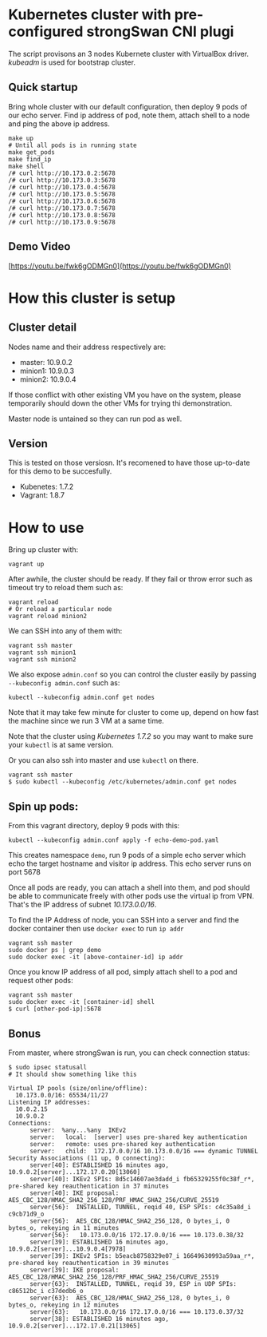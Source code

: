# Kubernetes cluster with pre-configured strongSwan CNI plugi

The script provisons an 3 nodes Kubernete cluster with VirtualBox
driver. *kubeadm* is used for bootstrap cluster.

## Quick startup

Bring whole cluster with our default configuration, then deploy
9 pods of our echo server. Find ip address of pod, note them,
attach shell to a node and ping the above ip address.

```
make up
# Until all pods is in running state
make get_pods
make find_ip
make shell
/# curl http://10.173.0.2:5678
/# curl http://10.173.0.3:5678
/# curl http://10.173.0.4:5678
/# curl http://10.173.0.5:5678
/# curl http://10.173.0.6:5678
/# curl http://10.173.0.7:5678
/# curl http://10.173.0.8:5678
/# curl http://10.173.0.9:5678
```

## Demo Video

[https://youtu.be/fwk6gODMGn0](https://youtu.be/fwk6gODMGn0)

# How this cluster is setup

## Cluster detail

Nodes name and their address respectively are:

* master: 10.9.0.2
* minion1: 10.9.0.3
* minion2: 10.9.0.4

If those conflict with other existing VM you have on the system, please
temporarily should down the other VMs for trying thi demonstration.

Master node is untained so they can run pod as well.

## Version

This is tested on those versiosn. It's recomened to have those
up-to-date for this demo to be succesfully.

* Kubenetes: 1.7.2
* Vagrant: 1.8.7

# How to use

Bring up cluster with:

```
vagrant up
```

After awhile, the cluster should be ready. If they fail or throw error
such as timeout try to reload them such as:

```
vagrant reload
# Or reload a particular node
vagrant reload minion2
```

We can SSH into any of them with:

```
vagrant ssh master
vagrant ssh minion1
vagrant ssh minion2
```

We also expose `admin.conf` so you can control the cluster easily by
passing `--kubeconfig admin.conf` such as:

```
kubectl --kubeconfig admin.conf get nodes
```

Note that it may take few minute for cluster to come up, depend on how
fast the machine since we run 3 VM at a same time.

Note that the cluster using *Kubernetes 1.7.2* so you may want to make
sure your `kubectl` is at same version.

Or you can also ssh into master and use `kubectl` on there.

```
vagrant ssh master
$ sudo kubectl --kubeconfig /etc/kubernetes/admin.conf get nodes
```

## Spin up pods:

From this vagrant directory, deploy 9 pods with this:

```
kubectl --kubeconfig admin.conf apply -f echo-demo-pod.yaml
```

This creates namespace `demo`, run 9 pods of a simple echo server which echo
the target hostname and visitor ip address. This echo server runs on port 5678

Once all pods are ready, you can attach a shell into them, and pod
should be able to communicate freely with other pods use the virtual ip
from VPN. That's the IP address of subnet *10.173.0.0/16*.

To find the IP Address of node, you can SSH into a server and find the docker
container then use `docker exec` to run `ip addr`

```
vagrant ssh master
sudo docker ps | grep demo
sudo docker exec -it [above-container-id] ip addr
```

Once you know IP address of all pod, simply attach shell to a pod and request other pods:

```
vagrant ssh master
sudo docker exec -it [container-id] shell
$ curl [other-pod-ip]:5678
```

## Bonus

From master, where strongSwan is run, you can check connection status:

```
$ sudo ipsec statusall
# It should show something like this

Virtual IP pools (size/online/offline):
  10.173.0.0/16: 65534/11/27
Listening IP addresses:
  10.0.2.15
  10.9.0.2
Connections:
      server:  %any...%any  IKEv2
      server:   local:  [server] uses pre-shared key authentication
      server:   remote: uses pre-shared key authentication
      server:   child:  172.17.0.0/16 10.173.0.0/16 === dynamic TUNNEL
Security Associations (11 up, 0 connecting):
      server[40]: ESTABLISHED 16 minutes ago, 10.9.0.2[server]...172.17.0.20[13060]
      server[40]: IKEv2 SPIs: 8d5c14607ae3dadd_i fb65329255f0c38f_r*, pre-shared key reauthentication in 37 minutes
      server[40]: IKE proposal: AES_CBC_128/HMAC_SHA2_256_128/PRF_HMAC_SHA2_256/CURVE_25519
      server{56}:  INSTALLED, TUNNEL, reqid 40, ESP SPIs: c4c35a8d_i c9cb71d9_o
      server{56}:  AES_CBC_128/HMAC_SHA2_256_128, 0 bytes_i, 0 bytes_o, rekeying in 11 minutes
      server{56}:   10.173.0.0/16 172.17.0.0/16 === 10.173.0.38/32
      server[39]: ESTABLISHED 16 minutes ago, 10.9.0.2[server]...10.9.0.4[7978]
      server[39]: IKEv2 SPIs: b5eacb8758329e07_i 16649630993a59aa_r*, pre-shared key reauthentication in 39 minutes
      server[39]: IKE proposal: AES_CBC_128/HMAC_SHA2_256_128/PRF_HMAC_SHA2_256/CURVE_25519
      server{63}:  INSTALLED, TUNNEL, reqid 39, ESP in UDP SPIs: c86512bc_i c37dedb6_o
      server{63}:  AES_CBC_128/HMAC_SHA2_256_128, 0 bytes_i, 0 bytes_o, rekeying in 12 minutes
      server{63}:   10.173.0.0/16 172.17.0.0/16 === 10.173.0.37/32
      server[38]: ESTABLISHED 16 minutes ago, 10.9.0.2[server]...172.17.0.21[13065]
```
